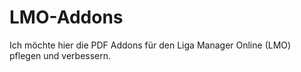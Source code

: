 # LMO-Addons
Ich möchte hier die PDF Addons für den Liga Manager Online (LMO) pflegen und  verbessern.
